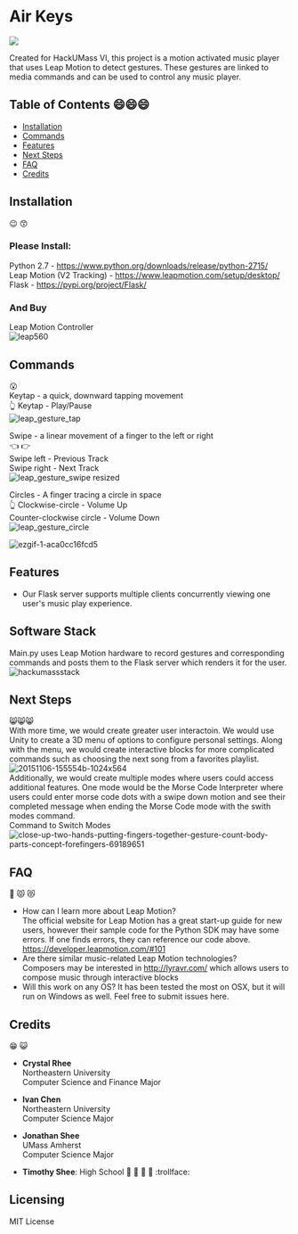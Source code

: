 # Air Keys
<img src="https://user-images.githubusercontent.com/25557896/46908646-c1499580-cef3-11e8-93c7-9a2243e19933.png"/>
  
Created for HackUMass VI, this project is a motion activated music player that uses Leap Motion to detect gestures. These gestures are linked to media commands and can be used to control any music player.  
## Table of Contents  :smile::smile::smile:
- [Installation](#installation)  
- [Commands](#commands)  
- [Features](#features)
- [Next Steps](#next-steps)  
- [FAQ](#faq)  
- [Credits](#credits)  
## Installation
:wink: :kissing_smiling_eyes:
### Please Install:  
  Python 2.7  - https://www.python.org/downloads/release/python-2715/  
  Leap Motion (V2 Tracking) - https://www.leapmotion.com/setup/desktop/  
  Flask - https://pypi.org/project/Flask/
### And Buy  
  Leap Motion Controller  
  ![leap560](https://user-images.githubusercontent.com/25557896/46907770-abcd6f00-cee5-11e8-8a68-b1144c110064.jpg)
## Commands
:open_mouth:    
Keytap -  a quick, downward tapping movement  
:point_up_2:
Keytap - Play/Pause  
![leap_gesture_tap](https://user-images.githubusercontent.com/25557896/46910611-822c3c00-cf15-11e8-9012-db2364a5478e.png)  

Swipe - a linear movement of a finger to the left or right  
:point_left:  :point_right:  
Swipe left - Previous Track  
Swipe right - Next Track  
![leap_gesture_swipe resized](https://user-images.githubusercontent.com/25557896/46910758-40e95b80-cf18-11e8-889c-39430127dc51.png)  

Circles - A finger tracing a circle in space  
:point_up_2:
Clockwise-circle - Volume Up  
Counter-clockwise circle - Volume Down  
![leap_gesture_circle](https://user-images.githubusercontent.com/25557896/46910609-7fc9e200-cf15-11e8-9b25-c09985cea990.png)  

![ezgif-1-aca0cc16fcd5](https://user-images.githubusercontent.com/25557896/46909380-7c2b6080-ceff-11e8-8fab-c86d151e9dfd.gif)  
## Features  
- Our Flask server supports multiple clients concurrently viewing one user's music play experience.  
## Software Stack
Main.py uses Leap Motion hardware to record gestures and corresponding commands and posts them to the Flask server which renders it for the user.  
![hackumassstack](https://user-images.githubusercontent.com/25557896/46913071-2634d800-cf54-11e8-905e-301e9214e537.jpg)  
## Next Steps  
:smile_cat::smile_cat::smile_cat:  
With more time, we would create greater user interactoin. We would use Unity to create a 3D menu of options to configure personal settings. Along with the menu, we would create interactive blocks for more complicated commands such as choosing the next song from a favorites playlist.
![20151106-155554b-1024x564](https://user-images.githubusercontent.com/25557896/46912083-0644ea80-cf3b-11e8-9c79-6972cdd30b76.jpg)  
Additionally, we would create multiple modes where users could access additional features. One mode would be the Morse Code Interpreter where users could enter morse code dots with a swipe down motion and see their completed message when ending the Morse Code mode with the swith modes command.  
Command to Switch Modes  
![close-up-two-hands-putting-fingers-together-gesture-count-body-parts-concept-forefingers-69189651](https://user-images.githubusercontent.com/25557896/46912181-57091300-cf3c-11e8-90f7-31f93c17897b.jpg)  
## FAQ
:japanese_ogre: :pouting_cat: :heart_eyes_cat:
- How can I learn more about Leap Motion?  
The official website for Leap Motion has a great start-up guide for new users, however their sample code for the Python SDK may have some errors. If one finds errors, they can reference our code above.  
https://developer.leapmotion.com/#101  
- Are there similar music-related Leap Motion technologies?  
Composers may be interested in http://lyravr.com/ which allows users to compose music through interactive blocks
- Will this work on any OS?
It has been tested the most on OSX, but it will run on Windows as well. Feel free to submit issues here.
## Credits
:grin: :smiley_cat:
- **Crystal Rhee**  
  Northeastern University  
  Computer Science and Finance Major  

- **Ivan Chen**  
  Northeastern University  
  Computer Science Major  

- **Jonathan Shee**  
  UMass Amherst  
  Computer Science Major  

- **Timothy Shee**:  High School :love_letter: :eyes: :tongue: :lips: :trollface:
## Licensing  
  MIT License
